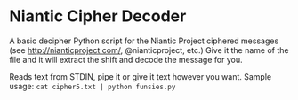 Niantic Cipher Decoder
===============

A basic decipher Python script for the Niantic Project ciphered messages (see http://nianticproject.com/, @nianticproject, etc.) Give it the name of the file and it will extract the shift and decode the message for you.

Reads text from STDIN, pipe it or give it text however you want. Sample usage: `cat cipher5.txt | python funsies.py`